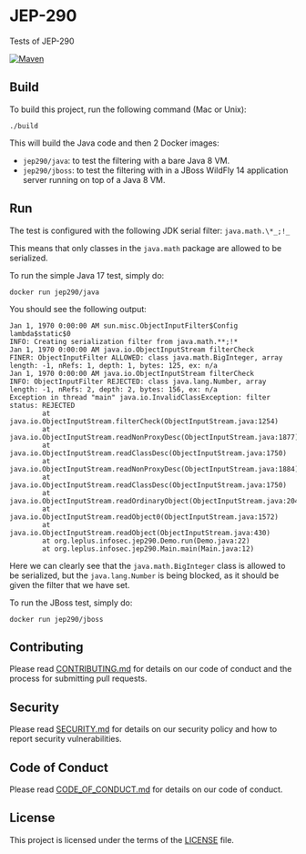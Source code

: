 # JEP-290

Tests of JEP-290

[![Maven](https://github.com/thomasleplus/JEP-290/workflows/Maven/badge.svg)](https://github.com/thomasleplus/JEP-290/actions?query=workflow:"Maven")

## Build

To build this project, run the following command (Mac or Unix):

```shell
./build
```

This will build the Java code and then 2 Docker images:

- `jep290/java`: to test the filtering with a bare Java 8 VM.
- `jep290/jboss`: to test the filtering with in a JBoss WildFly 14 application server running on top of a Java 8 VM.

## Run

The test is configured with the following JDK serial filter: `java.math.\*_;!_`

This means that only classes in the `java.math` package are allowed to
be serialized.

To run the simple Java 17 test, simply do:

```shell
docker run jep290/java
```

You should see the following output:

```text
Jan 1, 1970 0:00:00 AM sun.misc.ObjectInputFilter$Config lambda$static$0
INFO: Creating serialization filter from java.math.**;!*
Jan 1, 1970 0:00:00 AM java.io.ObjectInputStream filterCheck
FINER: ObjectInputFilter ALLOWED: class java.math.BigInteger, array length: -1, nRefs: 1, depth: 1, bytes: 125, ex: n/a
Jan 1, 1970 0:00:00 AM java.io.ObjectInputStream filterCheck
INFO: ObjectInputFilter REJECTED: class java.lang.Number, array length: -1, nRefs: 2, depth: 2, bytes: 156, ex: n/a
Exception in thread "main" java.io.InvalidClassException: filter status: REJECTED
        at java.io.ObjectInputStream.filterCheck(ObjectInputStream.java:1254)
        at java.io.ObjectInputStream.readNonProxyDesc(ObjectInputStream.java:1877)
        at java.io.ObjectInputStream.readClassDesc(ObjectInputStream.java:1750)
        at java.io.ObjectInputStream.readNonProxyDesc(ObjectInputStream.java:1884)
        at java.io.ObjectInputStream.readClassDesc(ObjectInputStream.java:1750)
        at java.io.ObjectInputStream.readOrdinaryObject(ObjectInputStream.java:2041)
        at java.io.ObjectInputStream.readObject0(ObjectInputStream.java:1572)
        at java.io.ObjectInputStream.readObject(ObjectInputStream.java:430)
        at org.leplus.infosec.jep290.Demo.run(Demo.java:22)
        at org.leplus.infosec.jep290.Main.main(Main.java:12)
```

Here we can clearly see that the `java.math.BigInteger` class is allowed
to be serialized, but the `java.lang.Number` is being blocked, as it
should be given the filter that we have set.

To run the JBoss test, simply do:

```shell
docker run jep290/jboss
```

## Contributing

Please read [CONTRIBUTING.md](CONTRIBUTING.md) for details on our code of conduct and the process for submitting pull requests.

## Security

Please read [SECURITY.md](SECURITY.md) for details on our security policy and how to report security vulnerabilities.

## Code of Conduct

Please read [CODE_OF_CONDUCT.md](CODE_OF_CONDUCT.md) for details on our code of conduct.

## License

This project is licensed under the terms of the [LICENSE](LICENSE) file.

